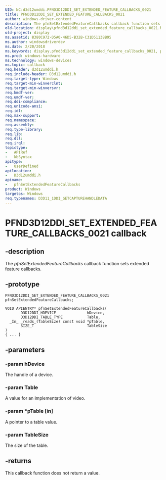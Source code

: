 ```yaml
---
UID: NC:d3d12umddi.PFND3D12DDI_SET_EXTENDED_FEATURE_CALLBACKS_0021
title: PFND3D12DDI_SET_EXTENDED_FEATURE_CALLBACKS_0021
author: windows-driver-content
description: The pfnSetExtendedFeatureCallbacks callback function sets extended feature callbacks.
old-location: display\pfnd3d12ddi_set_extended_feature_callbacks_0021.htm
old-project: display
ms.assetid: 8380C972-D5A0-46D5-B32B-C31D5113BB95
ms.author: windowsdriverdev
ms.date: 2/20/2018
ms.keywords: display.pfnd3d12ddi_set_extended_feature_callbacks_0021, pfnSetExtendedFeatureCallbacks callback function [Display Devices], pfnSetExtendedFeatureCallbacks, PFND3D12DDI_SET_EXTENDED_FEATURE_CALLBACKS_0021, PFND3D12DDI_SET_EXTENDED_FEATURE_CALLBACKS_0021, d3d12umddi/pfnSetExtendedFeatureCallbacks
ms.prod: windows-hardware
ms.technology: windows-devices
ms.topic: callback
req.header: d3d12umddi.h
req.include-header: D3d12umddi.h
req.target-type: Windows
req.target-min-winverclnt: 
req.target-min-winversvr: 
req.kmdf-ver: 
req.umdf-ver: 
req.ddi-compliance: 
req.unicode-ansi: 
req.idl: 
req.max-support: 
req.namespace: 
req.assembly: 
req.type-library: 
req.lib: 
req.dll: 
req.irql: 
topictype:
-	APIRef
-	kbSyntax
apitype:
-	UserDefined
apilocation:
-	D3d12umddi.h
apiname:
-	pfnSetExtendedFeatureCallbacks
product: Windows
targetos: Windows
req.typenames: D3D11_1DDI_GETCAPTUREHANDLEDATA
---
```


# PFND3D12DDI_SET_EXTENDED_FEATURE_CALLBACKS_0021 callback


## -description


The <i>pfnSetExtendedFeatureCallbacks</i> callback function sets extended feature callbacks.


## -prototype


````
PFND3D12DDI_SET_EXTENDED_FEATURE_CALLBACKS_0021 pfnSetExtendedFeatureCallbacks;

VOID APIENTRY* pfnSetExtendedFeatureCallbacks(
       D3D12DDI_HDEVICE              hDevice,
       D3D12DDI_TABLE_TYPE           Table,
  _In_ _reads_(TableSize) const void *pTable,
       SIZE_T                        TableSize
)
{ ... }
````


## -parameters




### -param hDevice

The handle of a device.


### -param Table

A value for an implementation of video.


### -param *pTable [in]

A pointer to a table value.


### -param TableSize

The size of the table. 


## -returns



This callback function does not return a value.



